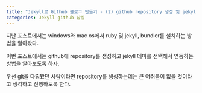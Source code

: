 ```yaml
---
title: "Jekyll로 Github 블로그 만들기 - (2) github repository 생성 및 jekyll 테마 선택"
categories: Jekyll github 삽질
---
```


지난 포스트에서는 windows와 mac os에서 ruby 및 jekyll, bundler를 설치하는 방법을 알아봤다.

이번 포스트에서는 github에 repository를 생성하고 jekyll 테마를 선택해서 연동하는 방법을 알아보도록 하자.


우선 git을 다뤄봤던 사람이라면 repository를 생성하는데는 큰 어려움이 없을 것이라고 생각하고 진행하도록 한다.
